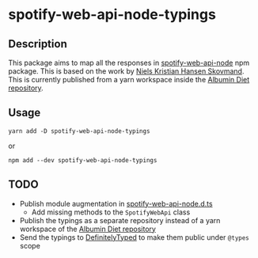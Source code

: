 # spotify-web-api-node-typings

## Description

This package aims to map all the responses in [spotify-web-api-node](https://github.com/thelinmichael/spotify-web-api-node) npm package.
This is based on the work by [Niels Kristian Hansen Skovmand](https://github.com/skovmand/spotify-web-api-typings).
This is currently published from a yarn workspace inside the [Albumin Diet repository](https://github.com/gianlucaparadise/albumin-diet).

## Usage

`yarn add -D spotify-web-api-node-typings`

or

`npm add --dev spotify-web-api-node-typings`

## TODO

* Publish module augmentation in [spotify-web-api-node.d.ts](https://github.com/gianlucaparadise/albumin-diet/blob/master/src/types/spotify-web-api-node.d.ts)
  * Add missing methods to the `SpotifyWebApi` class
* Publish the typings as a separate repository instead of a yarn workspace of the [Albumin Diet repository](https://github.com/gianlucaparadise/albumin-diet)
* Send the typings to [DefinitelyTyped](https://github.com/DefinitelyTyped/DefinitelyTyped#how-can-i-contribute) to make them public under `@types` scope